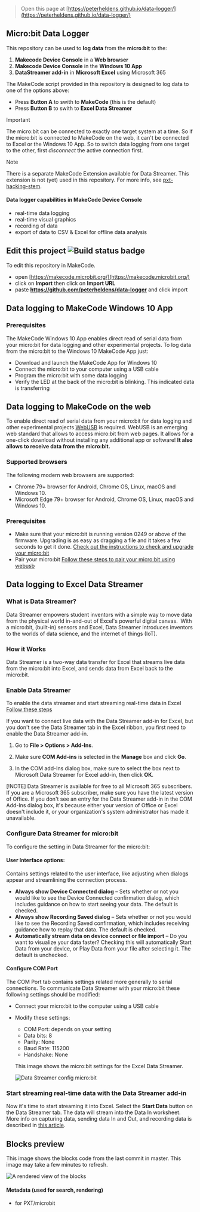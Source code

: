 
> Open this page at [https://peterheldens.github.io/data-logger/](https://peterheldens.github.io/data-logger/)

## Micro:bit Data Logger

This repository can be used to **log data** from the **micro:bit** to the:
1. **Makecode Device Console** in a **Web browser**
2. **Makecode Device Console** in the **Windows 10 App**
3. **DataStreamer add-in** in **Microsoft Excel** using Microsoft 365

The MakeCode script provided in this repository is designed to log data to one of the options above: 
- Press **Button A** to swith to **MakeCode** (this is the default)
- Press **Button B** to swith to **Excel Data Streamer**

> [!IMPORTANT]
> The micro:bit can be connected to exactly one target system at a time. So if the micro:bit is connected to MakeCode on the web, it can't be connected to Excel or the Windows 10 App. So to switch data logging from one target to the other, first *disconnect* the active connection first.

> [!NOTE]
> There is a separate MakeCode Extension available for Data Streamer. This extension is not (yet) used in this repository. For more info, see [pxt-hacking-stem](https://makecode.microbit.org/pkg/microsoft/pxt-hacking-stem). 

#### Data logger capabilities in MakeCode Device Console
- real-time data logging
- real-time visual graphics
- recording of data
- export of data to CSV & Excel for offline data analysis

## Edit this project ![Build status badge](https://github.com/peterheldens/data-logger/workflows/MakeCode/badge.svg)

To edit this repository in MakeCode.

* open [https://makecode.microbit.org/](https://makecode.microbit.org/)
* click on **Import** then click on **Import URL**
* paste **https://github.com/peterheldens/data-logger** and click import

## Data logging to MakeCode Windows 10 App

### Prerequisites
The MakeCode Windows 10 App enables direct read of serial data from your micro:bit for data logging and other experimental projects. To log data from the micro:bit to the Windows 10 MakeCode App just:
- Download and launch the MakeCode App for Windows 10 
- Connect the micro:bit to your computer using a USB cable
- Program the micro:bit with some data logging
- Verify the LED at the back of the micro:bit is blinking. This indicated data is transferring

## Data logging to MakeCode on the web
To enable direct read of serial data from your micro:bit for data logging and other experimental projects [WebUSB](https://wicg.github.io/webusb/) is required. WebUSB is an emerging web standard that allows to access micro:bit from web pages. It allows for a one-click download without installing any additional app or software! **It also allows to receive data from the micro:bit.**

### Supported browsers
The following modern web browsers are supported:
- Chrome 79+ browser for Android, Chrome OS, Linux, macOS and Windows 10.
- Microsoft Edge 79+ browser for Android, Chrome OS, Linux, macOS and Windows 10.

### Prerequisites
- Make sure that your micro:bit is running version 0249 or above of the firmware. Upgrading is as easy as dragging a file and it takes a few seconds to get it done. [Check out the instructions to check and upgrade your micro:bit](https://makecode.microbit.org/device/usb/webusb/troubleshoot)
- Pair your micro:bit [Follow these steps to pair your micro:bit using webusb](https://makecode.microbit.org/device/usb/webusb)

## Data logging to Excel Data Streamer

### What is Data Streamer?
Data Streamer empowers student inventors with a simple way to move data from the physical world in-and-out of Excel's powerful digital canvas.  With a micro:bit, (built-in) sensors and Excel, Data Streamer introduces inventors to the worlds of data science, and the internet of things (IoT).


### How it Works
Data Streamer is a two-way data transfer for Excel that streams live data from the micro:bit into Excel, and sends data from Excel back to the micro:bit.


### Enable Data Streamer
 To enable the data streamer and start streaming real-time data in Excel [Follow these steps](https://support.microsoft.com/en-us/office/what-is-data-streamer-1d52ffce-261c-4d7b-8017-89e8ee2b806f)

If you want to connect live data with the Data Streamer add-in for Excel, but you don't see the Data Streamer tab in the Excel ribbon, you first need to enable the Data Streamer add-in.

1. Go to **File > Options > Add-Ins**.

2. Make sure **COM Add-ins** is selected in the **Manage** box and click **Go**.

3. In the COM add-Ins dialog box, make sure to select the box next to Microsoft Data Streamer for Excel add-in, then click **OK**.

[!NOTE]
Data Streamer is available for free to all Microsoft 365 subscribers. If you are a Microsoft 365 subscriber, make sure you have the latest version of Office. If you don't see an entry for the Data Streamer add-in in the COM Add-Ins dialog box, it's because either your version of Office or Excel doesn't include it, or your organization's system administrator has made it unavailable. 

### Configure Data Streamer for micro:bit 

To configure the setting in Data Streamer for the micro:bit:

#### User Interface options:

Contains settings related to the user interface, like adjusting when dialogs appear and streamlining the connection process.

- **Always show Device Connected dialog** – Sets whether or not you would like to see the Device Connected confirmation dialog, which includes guidance on how to start seeing your data. The default is checked.
- **Always show Recording Saved dialog** – Sets whether or not you would like to see the Recording Saved confirmation, which includes receiving guidance how to replay that data. The default is checked.
- **Automatically stream data on device connect or file import** – Do you want to visualize your data faster? Checking this will automatically Start Data from your device, or Play Data from your file after selecting it. The default is unchecked.

#### Configure COM Port

The COM Port tab contains settings related more generally to serial connections. 
To communicate Data Streamer with your micro:bit these following settings should be modified:
- Connect your micro:bit to the computer using a USB cable
- Modify these settings:
    - COM Port: depends on your setting
    - Data bits: 8
    - Parity: None
    - Baud Rate: 115200
    - Handshake: None

    This image shows the micro:bit settings for the Excel Data Streamer.
    
    ![Data Streamer config micro:bit](https://github.com/peterheldens/data-logger/raw/master/.github/makecode/excel-datastreamer-settings-for-microbit.png)

### Start streaming real-time data with the Data Streamer add-in
 Now it's time to start streaming it into Excel. Select the **Start Data** button on the Data Streamer tab. The data will stream into the Data In worksheet. More info on capturing data, sending data In and Out, and recording data is described  in [this article](https://support.microsoft.com/en-us/office/start-streaming-real-time-data-with-the-data-streamer-add-in-b6fac0bb-a495-423b-99eb-60c1f1e338d4).

## Blocks preview

This image shows the blocks code from the last commit in master.
This image may take a few minutes to refresh.

![A rendered view of the blocks](https://github.com/peterheldens/data-logger/raw/master/.github/makecode/blocks.png)

#### Metadata (used for search, rendering)

* for PXT/microbit
<script src="https://makecode.com/gh-pages-embed.js"></script><script>makeCodeRender("{{ site.makecode.home_url }}", "{{ site.github.owner_name }}/{{ site.github.repository_name }}");</script>
